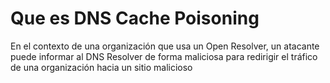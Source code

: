 # Que es DNS Cache Poisoning
En el contexto de una organización que usa un Open Resolver, un atacante puede informar al DNS Resolver de forma maliciosa para redirigir el tráfico de una organización hacia un sitio malicioso